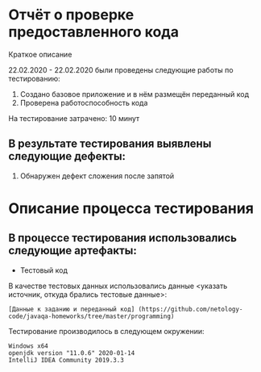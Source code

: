 # Отчёт о проверке предоставленного кода
Краткое описание

22.02.2020 - 22.02.2020 были проведены следующие работы по тестированию:
1. Создано базовое приложение и в нём размещён переданный код
2. Проверена работоспособность кода

На тестирование затрачено: 10 минут

## В результате тестирования выявлены следующие дефекты:

1. Обнаружен дефект сложения после запятой


# Описание процесса тестирования

## В процессе тестирования использовались следующие артефакты:

   * Тестовый код
   

В качестве тестовых данных использовались данные <указать источник, откуда брались тестовые данные>:

    [Данные к заданию и переданный код] (https://github.com/netology-code/javaqa-homeworks/tree/master/programming)
    
    

Тестирование производилось в следующем окружении:

    Windows x64
    openjdk version "11.0.6" 2020-01-14
    IntelliJ IDEA Community 2019.3.3